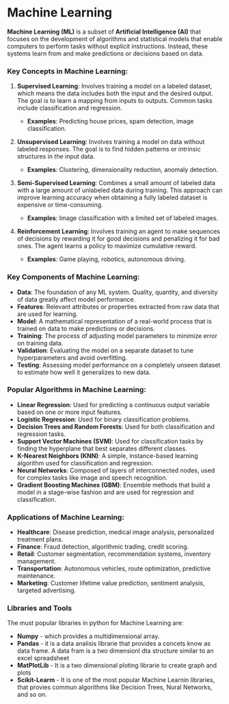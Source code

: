 # Machine Learning

**Machine Learning (ML)** is a subset of **Artificial Intelligence (AI)** that focuses on the development of algorithms and statistical models that enable computers to perform tasks without explicit instructions. Instead, these systems learn from and make predictions or decisions based on data.

### Key Concepts in Machine Learning:

1. **Supervised Learning**: Involves training a model on a labeled dataset, which means the data includes both the input and the desired output. The goal is to learn a mapping from inputs to outputs. Common tasks include classification and regression.
   - **Examples**: Predicting house prices, spam detection, image classification.
   
2. **Unsupervised Learning**: Involves training a model on data without labeled responses. The goal is to find hidden patterns or intrinsic structures in the input data.
   - **Examples**: Clustering, dimensionality reduction, anomaly detection.

3. **Semi-Supervised Learning**: Combines a small amount of labeled data with a large amount of unlabeled data during training. This approach can improve learning accuracy when obtaining a fully labeled dataset is expensive or time-consuming.
   - **Examples**: Image classification with a limited set of labeled images.

4. **Reinforcement Learning**: Involves training an agent to make sequences of decisions by rewarding it for good decisions and penalizing it for bad ones. The agent learns a policy to maximize cumulative reward.
   - **Examples**: Game playing, robotics, autonomous driving.

### Key Components of Machine Learning:

- **Data**: The foundation of any ML system. Quality, quantity, and diversity of data greatly affect model performance.
- **Features**: Relevant attributes or properties extracted from raw data that are used for learning.
- **Model**: A mathematical representation of a real-world process that is trained on data to make predictions or decisions.
- **Training**: The process of adjusting model parameters to minimize error on training data.
- **Validation**: Evaluating the model on a separate dataset to tune hyperparameters and avoid overfitting.
- **Testing**: Assessing model performance on a completely unseen dataset to estimate how well it generalizes to new data.

### Popular Algorithms in Machine Learning:

- **Linear Regression**: Used for predicting a continuous output variable based on one or more input features.
- **Logistic Regression**: Used for binary classification problems.
- **Decision Trees and Random Forests**: Used for both classification and regression tasks.
- **Support Vector Machines (SVM)**: Used for classification tasks by finding the hyperplane that best separates different classes.
- **K-Nearest Neighbors (KNN)**: A simple, instance-based learning algorithm used for classification and regression.
- **Neural Networks**: Composed of layers of interconnected nodes, used for complex tasks like image and speech recognition.
- **Gradient Boosting Machines (GBM)**: Ensemble methods that build a model in a stage-wise fashion and are used for regression and classification.

### Applications of Machine Learning:

- **Healthcare**: Disease prediction, medical image analysis, personalized treatment plans.
- **Finance**: Fraud detection, algorithmic trading, credit scoring.
- **Retail**: Customer segmentation, recommendation systems, inventory management.
- **Transportation**: Autonomous vehicles, route optimization, predictive maintenance.
- **Marketing**: Customer lifetime value prediction, sentiment analysis, targeted advertising.

### Libraries and Tools

The must popular libraries in python for Machine Learning are:
- **Numpy** - which provides a multidimensional array.
- **Pandas** - it is a data analisis librarie that provides a concets know as data frame. A data fram is a two dimensionl dta structure similar to an excel spreadsheet
- **MatPlotLib** - It is a two dimensional ploting librarie to create graph and plots
- **Scikit-Learm** - It is one of the most popular Machine Learnin libraries, that provies commun algorithms like Decision Trees, Nural Networks, and so on.
